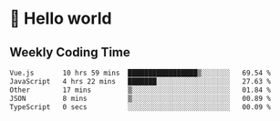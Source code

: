 # 🍻 Hello world

## Weekly Coding Time
<!--START_SECTION:waka-->

```txt
Vue.js       10 hrs 59 mins  █████████████████▒░░░░░░░   69.54 %
JavaScript   4 hrs 22 mins   ███████░░░░░░░░░░░░░░░░░░   27.63 %
Other        17 mins         ▒░░░░░░░░░░░░░░░░░░░░░░░░   01.84 %
JSON         8 mins          ▒░░░░░░░░░░░░░░░░░░░░░░░░   00.89 %
TypeScript   0 secs          ░░░░░░░░░░░░░░░░░░░░░░░░░   00.09 %
```

<!--END_SECTION:waka-->
